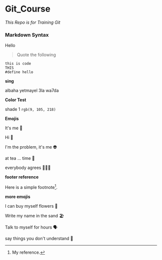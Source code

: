 # Git_Course

_This Repo is for Training Git_

### Markdown Syntax

Hello
>Quote the following

```
this is code
THIS
#define hello
```

__sing__

albaha yetmayel 3la wa7da

__Color Test__

shade 1 `rgb(9, 105, 218)`

__Emojis__

It's me 👧

Hi 👋

I'm the problem, it's me 👽

at tea ... time 🍵

everybody agrees 🧑‍🤝‍🧑

__footer reference__

Here is a simple footnote[^1].


__more emojis__

I can buy myself flowers 🌻

Write my name in the sand 🏖️

Talk to myself for hours 🗣️

say things you don't understand 🤯




[^1]: My reference.
